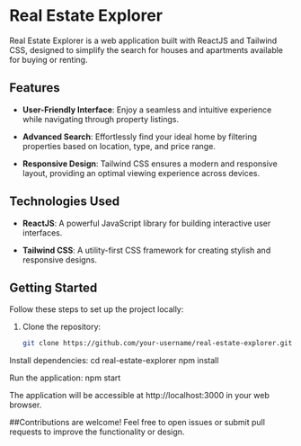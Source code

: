 # Real Estate Explorer

Real Estate Explorer is a web application built with ReactJS and Tailwind CSS, designed to simplify the search for houses and apartments available for buying or renting.

## Features

- **User-Friendly Interface**: Enjoy a seamless and intuitive experience while navigating through property listings.

- **Advanced Search**: Effortlessly find your ideal home by filtering properties based on location, type, and price range.

- **Responsive Design**: Tailwind CSS ensures a modern and responsive layout, providing an optimal viewing experience across devices.

## Technologies Used

- **ReactJS**: A powerful JavaScript library for building interactive user interfaces.

- **Tailwind CSS**: A utility-first CSS framework for creating stylish and responsive designs.

## Getting Started

Follow these steps to set up the project locally:

1. Clone the repository:
   ```bash
   git clone https://github.com/your-username/real-estate-explorer.git

Install dependencies:
cd real-estate-explorer
npm install

Run the application:
npm start

The application will be accessible at http://localhost:3000 in your web browser.

##Contributions are welcome! Feel free to open issues or submit pull requests to improve the functionality or design.



